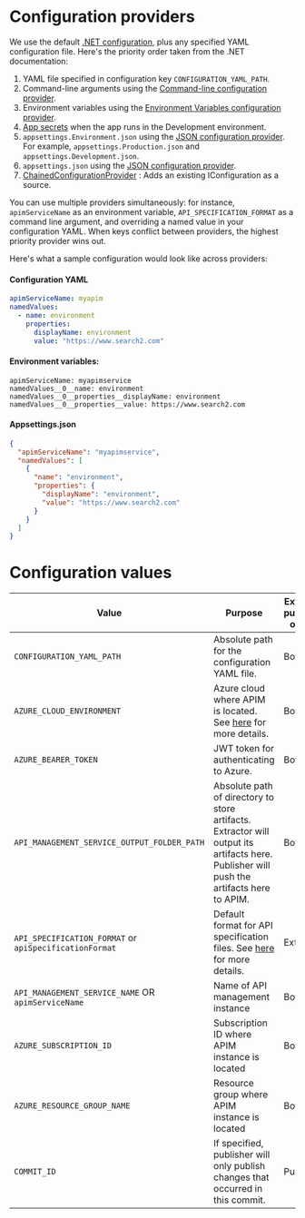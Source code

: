 # Configuration providers
We use the default [.NET configuration](https://learn.microsoft.com/en-us/dotnet/core/extensions/configuration#configure-console-apps), plus any specified YAML configuration file. Here's the priority order taken from the .NET documentation:

1. YAML file specified in configuration key ``CONFIGURATION_YAML_PATH``.
2. Command-line arguments using the [Command-line configuration provider](https://learn.microsoft.com/en-us/dotnet/core/extensions/configuration-providers#command-line-configuration-provider).
3. Environment variables using the [Environment Variables configuration provider](https://learn.microsoft.com/en-us/dotnet/core/extensions/configuration-providers#environment-variable-configuration-provider).
4. [App secrets](https://learn.microsoft.com/en-us/aspnet/core/security/app-secrets) when the app runs in the Development environment.
5. ``appsettings.Environment.json`` using the [JSON configuration provider](https://learn.microsoft.com/en-us/dotnet/core/extensions/configuration-providers#file-configuration-provider). For example, ``appsettings.Production.json`` and ``appsettings.Development.json``.
6. ``appsettings.json`` using the [JSON configuration provider](https://learn.microsoft.com/en-us/dotnet/core/extensions/configuration-providers#file-configuration-provider).
7. [ChainedConfigurationProvider](https://learn.microsoft.com/en-us/dotnet/api/microsoft.extensions.configuration.chainedconfigurationsource) : Adds an existing IConfiguration as a source.

You can use multiple providers simultaneously: for instance, ``apimServiceName`` as an environment variable, ``API_SPECIFICATION_FORMAT`` as a command line argument, and overriding a named value in your configuration YAML. When keys conflict between providers, the highest priority provider wins out.

Here's what a sample configuration would look like across providers:
#### Configuration YAML
```yaml
apimServiceName: myapim
namedValues:
  - name: environment
    properties:
      displayName: environment
      value: "https://www.search2.com"
```

#### Environment variables:
```
apimServiceName: myapimservice
namedValues__0__name: environment
namedValues__0__properties__displayName: environment
namedValues__0__properties__value: https://www.search2.com
```

#### Appsettings.json
```json
{
  "apimServiceName": "myapimservice",
  "namedValues": [
    {
      "name": "environment",
      "properties": {
        "displayName": "environment",
        "value": "https://www.search2.com"
      }
    }
  ]
}
```

# Configuration values

| Value | Purpose | Extractor, publisher, or both | Sample values |
| - | - | - | - |
| ``CONFIGURATION_YAML_PATH`` | Absolute path for the configuration YAML file. | Both | ``C:\Temp\configuration.yaml``<br><br> ``/tmp/configuration/yml`` |
| ``AZURE_CLOUD_ENVIRONMENT`` | Azure cloud where APIM is located. See [here](https://github.com/Azure/apiops/wiki/Connecting-to-different-Azure-clouds) for more details. | Both | ``AzureGlobalCloud``<br><br>``AzureUSGovernment`` |
| ``AZURE_BEARER_TOKEN`` | JWT token for authenticating to Azure. | Both | ``eyJhbGciOiJIUzI1Ni...`` |
| ``API_MANAGEMENT_SERVICE_OUTPUT_FOLDER_PATH`` | Absolute path of directory to store artifacts.<br>Extractor will output its artifacts here.<br>Publisher will push the artifacts here to APIM. | Both | ``/tmp/artifacts`` |
| ``API_SPECIFICATION_FORMAT`` or ``apiSpecificationFormat`` | Default format for API specification files. See [here](https://github.com/Azure/apiops/wiki/APIM-resources#api-specification) for more details. | Extractor | ``Wadl``<br><br>``OpenApiV3Yaml`` |
| ``API_MANAGEMENT_SERVICE_NAME`` OR ``apimServiceName`` | Name of API management instance | Both | ``myapiminstance`` |
| ``AZURE_SUBSCRIPTION_ID`` | Subscription ID where APIM instance is located | Both | ``a85e4e0d-a203-40fd-9a3d-f7cfb3ed2b91`` |
| ``AZURE_RESOURCE_GROUP_NAME`` | Resource group where APIM instance is located | Both | ``apim-rg`` |
| ``COMMIT_ID`` | If specified, publisher will only publish changes that occurred in this commit. | Publisher | ``ca82a6dff817ec66f44342007202690a93763949`` |